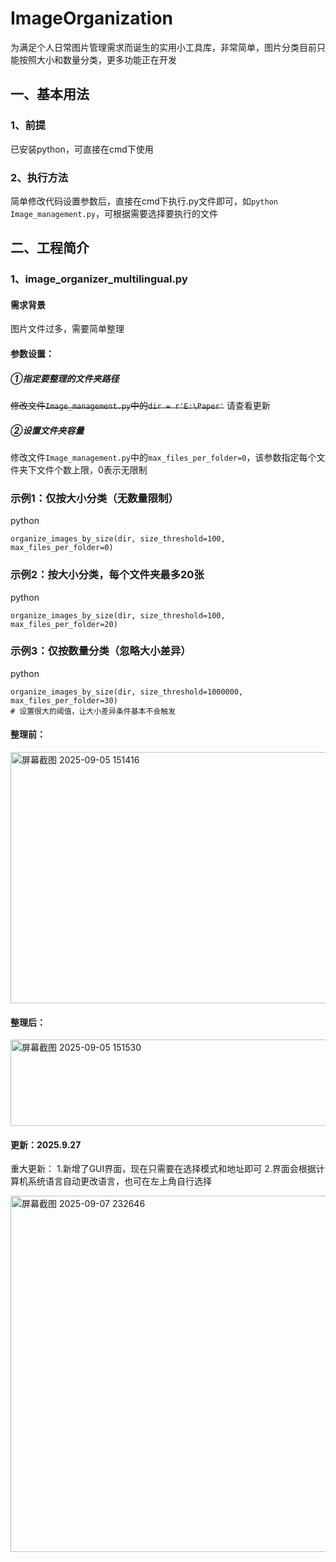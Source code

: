 # ImageOrganization
为满足个人日常图片管理需求而诞生的实用小工具库，非常简单，图片分类目前只能按照大小和数量分类，更多功能正在开发
## 一、基本用法
### 1、前提
已安装python，可直接在cmd下使用
### 2、执行方法
简单修改代码设置参数后，直接在cmd下执行.py文件即可，如`python Image_management.py`，可根据需要选择要执行的文件
## 二、工程简介
### 1、image_organizer_multilingual.py
#### 需求背景
图片文件过多，需要简单整理
#### 参数设置：
##### ①指定要整理的文件夹路径
<s>修改文件`Image_management.py`中的`dir = r'E:\Paper'`</s>
请查看更新
##### ②设置文件夹容量
修改文件`Image_management.py`中的`max_files_per_folder=0`，该参数指定每个文件夹下文件个数上限，0表示无限制

### 示例1：仅按大小分类（无数量限制）

python

```
organize_images_by_size(dir, size_threshold=100, max_files_per_folder=0)
```



### 示例2：按大小分类，每个文件夹最多20张

python

```
organize_images_by_size(dir, size_threshold=100, max_files_per_folder=20)
```



### 示例3：仅按数量分类（忽略大小差异）

python

```
organize_images_by_size(dir, size_threshold=1000000, max_files_per_folder=30)
# 设置很大的阈值，让大小差异条件基本不会触发
```



#### 整理前：
<img width="1463" height="402" alt="屏幕截图 2025-09-05 151416" src="https://github.com/user-attachments/assets/86e4f7f6-cf64-4879-be0a-e596dcb9bc1f" />


#### 整理后：
<img width="914" height="138" alt="屏幕截图 2025-09-05 151530" src="https://github.com/user-attachments/assets/d271e659-88f5-45c2-b70c-6b42f1e51d47" />


#### 更新：2025.9.27
重大更新：
1.新增了GUI界面，现在只需要在选择模式和地址即可
2.界面会根据计算机系统语言自动更改语言，也可在左上角自行选择
         
<img width="594" height="570" alt="屏幕截图 2025-09-07 232646" src="https://github.com/user-attachments/assets/606cdc44-b70d-4399-b1da-b18656be1b5f" />

